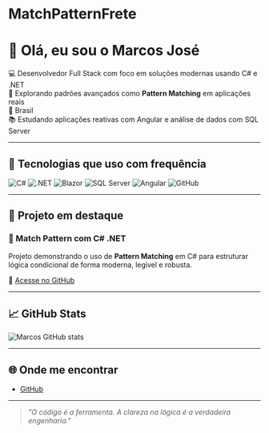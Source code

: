 # MatchPatternFrete
# 👋 Olá, eu sou o Marcos José

💻 Desenvolvedor Full Stack com foco em soluções modernas usando C# e .NET  
🎯 Explorando padrões avançados como **Pattern Matching** em aplicações reais  
📍 Brasil  
📚 Estudando aplicações reativas com Angular e análise de dados com SQL Server

---

## 🔧 Tecnologias que uso com frequência

![C#](https://img.shields.io/badge/-CSharp-239120?style=for-the-badge&logo=c-sharp&logoColor=white)
![.NET](https://img.shields.io/badge/-DotNet-5C2D91?style=for-the-badge&logo=.net&logoColor=white)
![Blazor](https://img.shields.io/badge/-Blazor-512BD4?style=for-the-badge&logo=blazor&logoColor=white)
![SQL Server](https://img.shields.io/badge/-SQL--Server-CC2927?style=for-the-badge&logo=microsoft-sql-server&logoColor=white)
![Angular](https://img.shields.io/badge/-Angular-DD0031?style=for-the-badge&logo=angular&logoColor=white)
![GitHub](https://img.shields.io/badge/-GitHub-181717?style=for-the-badge&logo=github&logoColor=white)

---

## 🚀 Projeto em destaque

### 🧩 Match Pattern com C# .NET
Projeto demonstrando o uso de **Pattern Matching** em C# para estruturar lógica condicional de forma moderna, legível e robusta.

🔗 [Acesse no GitHub](https://github.com/MarcosMj2rs)

---

## 📈 GitHub Stats

![Marcos GitHub stats](https://github-readme-stats.vercel.app/api?username=MarcosMj2rs&show_icons=true&theme=tokyonight)

---

## 🌐 Onde me encontrar

- [GitHub](https://github.com/MarcosMj2rs)

---

> *"O código é a ferramenta. A clareza na lógica é a verdadeira engenharia."*
